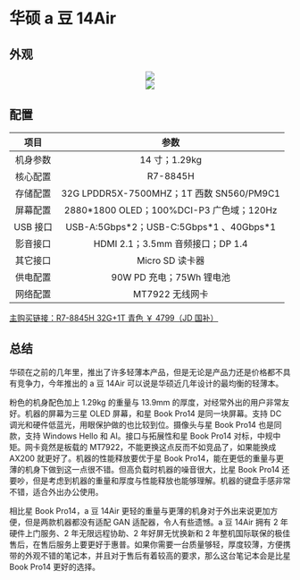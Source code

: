 # 华硕 a 豆 14Air

## 外观

<div style="margin: 0 auto; text-align: center; width: 75%"><img src="./assets/a豆14%201.png" /></div>
<div style="margin: 0 auto; text-align: center; width: 75%"><img src="./assets/a豆14%202.png" /></div>

## 配置

|   项目   |                    参数                    |
| :------: | :----------------------------------------: |
| 机身参数 |               14 寸；1.29kg                |
| 核心配置 |                  R7-8845H                  |
| 存储配置 |  32G LPDDR5X-7500MHZ；1T 西数 SN560/PM9C1  |
| 屏幕配置 | 2880\*1800 OLED；100%DCI-P3 广色域；120Hz  |
| USB 接口 | USB-A:5Gbps\*2；USB-C:5Gbps\*1 、40Gbps\*1 |
| 影音接口 |      HDMI 2.1；3.5mm 音频接口；DP 1.4      |
| 其它接口 |              Micro SD 读卡器               |
| 供电配置 |          90W PD 充电；75Wh 锂电池          |
| 网络配置 |              MT7922 无线网卡               |

[主购买链接：R7-8845H 32G+1T 青色 ￥ 4799（JD 国补）](https://3.cn/-2b26WeH)

## 总结

华硕在之前的几年里，推出了许多轻薄本产品，但是无论是产品力还是价格都不具有竞争力，今年推出的 a 豆 14Air 可以说是华硕近几年设计的最均衡的轻薄本。

粉色的机身配色加上 1.29kg 的重量与 13.9mm 的厚度，对经常外出的用户非常友好。机器的屏幕为三星 OLED 屏幕，和星 Book Pro14 是同一块屏幕。支持 DC 调光和硬件低蓝光，用眼保护做的也比较到位。摄像头与星 Book Pro14 也是同款，支持 Windows Hello 和 AI。接口与拓展性和星 Book Pro14 对标，中规中矩。网卡竟然是板载的 MT7922，不能更换这点反而不如竞品了，如果能换成 AX200 就更好了。机器的性能释放要优于星 Book Pro14，能在更低的重量与更薄的机身下做到这一点很不错。但高负载时机器的噪音很大，比星 Book Pro14 还要吵，但是考虑到机器的重量和厚度与性能释放也能够理解。机器的键盘手感非常不错，适合外出办公使用。

相比星 Book Pro14，a 豆 14Air 更轻的重量与更薄的机身对于外出来说更加方便，但是两款机器都没有适配 GAN 适配器，令人有些遗憾。a 豆 14Air 拥有 2 年硬件上门服务、2 年无限远程协助、2 年好屏无忧换新和 2 年整机国际联保的极佳售后，在售后服务上要更好于惠普。如果你需要一台质量够轻，厚度较薄，方便携带的外观不错的笔记本，并且对于售后有着较高的要求，那么这台笔记本会是比星 Book Pro14 更好的选择。
